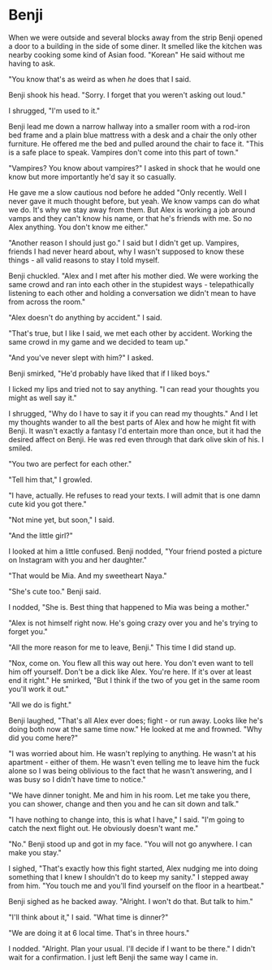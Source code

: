 # Benji
When we were outside and several blocks away from the strip Benji opened a door to a building in the side of some diner.  It smelled like the kitchen was nearby cooking some kind of Asian food.  "Korean"  He said without me having to ask.

"You know that's as weird as when _he_ does that I said.

Benji shook his head.  "Sorry.  I forget that you weren't asking out loud."

I shrugged, "I'm used to it."  

Benji lead me down a narrow hallway into a smaller room with a rod-iron bed frame and a plain blue mattress with a desk and a chair the only other furniture.  He offered me the bed and pulled around the chair to face it.  "This is a safe place to speak.  Vampires don't come into this part of town."

"Vampires?  You know about vampires?"  I asked in shock that he would one know but more importantly he'd say it so casually.

He gave me a slow cautious nod before he added "Only recently.  Well I never gave it much thought before, but yeah.  We know vamps can do what we do.  It's why we stay away from them.  But Alex is working a job around vamps and they can't know his name, or that he's friends with me.  So no Alex anything.  You don't know me either."

"Another reason I should just go."  I said but I didn't get up.  Vampires, friends I had never heard about, why I wasn't supposed to know these things - all valid reasons to stay I told myself.

Benji chuckled.  "Alex and I met after his mother died.  We were working the same crowd and ran into each other in the stupidest ways - telepathically listening to each other and holding a conversation we didn't mean to have from across the room."

"Alex doesn't do anything by accident."  I said.

"That's true, but I like I said, we met each other by accident.  Working the same crowd in my game and we decided to team up."

"And you've never slept with him?" I asked.

Benji smirked, "He'd probably have liked that if I liked boys."

I licked my lips and tried not to say anything.  "I can read your thoughts you might as well say it."

I shrugged, "Why do I have to say it if you can read my thoughts."  And I let my thoughts wander to all the best parts of Alex and how he might fit with Benji.  It wasn't exactly a fantasy I'd entertain more than once, but it had the desired affect on Benji.  He was red even through that dark olive skin of his.  I smiled.

"You two are perfect for each other."

"Tell him that," I growled.

"I have, actually.  He refuses to read your texts.  I will admit that is one damn cute kid you got there."

"Not mine yet, but soon," I said.  

"And the little girl?"

I looked at him a little confused.  Benji nodded, "Your friend posted a picture on Instagram with you and her daughter."

"That would be Mia.  And my sweetheart Naya."

"She's cute too."  Benji said.

I nodded, "She is.  Best thing that happened to Mia was being a mother."

"Alex is not himself right now.  He's going crazy over you and he's trying to forget you."

"All the more reason for me to leave, Benji."  This time I did stand up.

"Nox, come on.  You flew all this way out here.  You don't even want to tell him off yourself.  Don't be a dick like Alex.  You're here.  If it's over at least end it right."  He smirked, "But I think if the two of you get in the same room you'll work it out."

"All we do is fight."

Benji laughed, "That's all Alex ever does; fight - or run away.  Looks like he's doing both now at the same time now."  He looked at me and frowned.  "Why did you come here?"

"I was worried about him.  He wasn't replying to anything.  He wasn't at his apartment - either of them.  He wasn't even telling me to leave him the fuck alone so I was being oblivious to the fact that he wasn't answering, and I was busy so I didn't have time to notice."

"We have dinner tonight.  Me and him in his room.  Let me take you there, you can shower, change and then you and he can sit down and talk."

"I have nothing to change into, this is what I have," I said.  "I'm going to catch the next flight out.  He obviously doesn't want me."

"No."  Benji stood up and got in my face.  "You will not go anywhere.  I can make you stay."

I sighed, "That's exactly how this fight started, Alex nudging me into doing something that I knew I shouldn't do to keep my sanity."  I stepped away from him.  "You touch me and you'll find yourself on the floor in a heartbeat."

Benji sighed as he backed away.  "Alright.  I won't do that.  But talk to him."

"I'll think about it," I said. "What time is dinner?"

"We are doing it at 6 local time.  That's in three hours."

I nodded. "Alright.  Plan your usual.  I'll decide if I want to be there."  I didn't wait for a confirmation.  I just left Benji the same way I came in.

<!--stackedit_data:
eyJkaXNjdXNzaW9ucyI6eyIxMnRoMmR6eHdGQTRkZG9OIjp7In
RleHQiOiJhc2tlZCIsInN0YXJ0Ijo3NTgsImVuZCI6NzYzfSwi
eXV5ZEw0SUd2SWFoNkFVMyI6eyJ0ZXh0IjoiY2h1Y2tsZWQiLC
JzdGFydCI6MTM3OSwiZW5kIjoxMzg3fX0sImNvbW1lbnRzIjp7
IlN4bTNSeU5waWkzOVh2VjgiOnsiZGlzY3Vzc2lvbklkIjoiMT
J0aDJkenh3RkE0ZGRvTiIsInN1YiI6ImdoOjQyNjA4NTcyIiwi
dGV4dCI6InNob2NrZWQgb3Igc3VycHJpc2VkPyIsImNyZWF0ZW
QiOjE1MzYzMjM5NzAzMzd9LCJ1VG1qcDJKbDFTNDkzbFZiIjp7
ImRpc2N1c3Npb25JZCI6Inl1eWRMNElHdklhaDZBVTMiLCJzdW
IiOiJnaDo0MjYwODU3MiIsInRleHQiOiJJIHRoaW5rIHNvbWV0
aGluZyBleHRyYSBzaG91bGQgZ28gaW4gaGVyZSwgbWF5YmUgYW
4gZXh0cmEgYml0IGFmdGVyIE5veCBkb2Vzbid0IGxlYXZlLCBz
b21ldGhpbmcgYWJvdXQgd2h5LiAnSSBkaWRuJ3QgZ2V0IHVwLC
BJIHdhbnRlZCB0byBrbm93IHdoYXQgdmFtcGlyZXMgaGFkIHRv
IGRvIHdpdGggdGhpcy4gQmVuamkgY2h1Y2tsZWQsIG9idmlvdX
NseSByZWFkaW5nIG1lLi4uJyIsImNyZWF0ZWQiOjE1MzYzMjQ1
NTM4MzB9fSwiaGlzdG9yeSI6WzEzODQzODc0NjQsMjA2MjQ2Mj
Y0MiwtMTYyODI4ODk2MCw2MTQ4MzgyMzEsLTI3MTc1Nzc1MCwt
MTMyODAyMDY3MiwtMTMwODIzMTUxMV19
-->